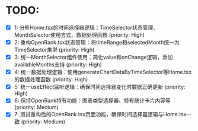 # TODO:

- [x] 1: 分析Home.tsx的时间选择器逻辑：TimeSelector状态管理、MonthSelector使用方式、数据处理函数 (priority: High)
- [x] 2: 重构OpenRank.tsx状态管理：将timeRange和selectedMonth统一为TimeSelector类型 (priority: High)
- [x] 3: 统一MonthSelector组件使用：简化value和onChange逻辑，添加availableMonths支持 (priority: High)
- [x] 4: 统一数据处理逻辑：使用generateChartDataByTimeSelector等Home.tsx的数据处理函数 (priority: High)
- [x] 5: 统一useEffect监听逻辑：确保时间选择器变化时数据正确更新 (priority: High)
- [x] 6: 保持OpenRank特有功能：图表类型选择器、特有统计卡片内容等 (priority: Medium)
- [x] 7: 测试重构后的OpenRank.tsx页面功能，确保时间选择器逻辑与Home.tsx一致 (priority: Medium)
